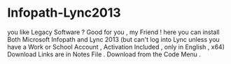 # Infopath-Lync2013
you like Legacy Software ? Good for you , my Friend ! here you can install Both Microsoft Infopath and Lync 2013 (but can't log into Lync unless you have a Work or School Account , Activation Included , only in English , x64)
Download Links are in Notes File . 
Download from the Code Menu .
